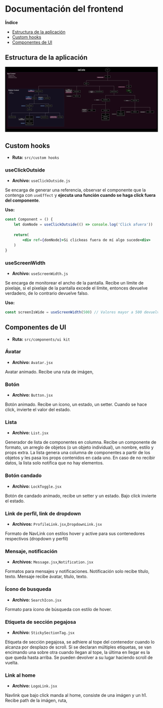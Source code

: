 # Documentación del frontend

**Índice**

- [Estructura de la aplicación](#)
- [Custom hooks](#custom-hooks)
- [Componentes de UI](#custom-hooks)

## Estructura de la aplicación

![ alt text](../../public/iaceleVDOM.jpg)

## Custom hooks

- **Ruta:** `src/custom hooks`

### useClickOutside

- **Archivo:** `useClickOutside.js`

Se encarga de generar una referencia, observar el componente que la contenga con `useEffect` y **ejecuta una función cuando se haga click fuera del componente**.

**Uso:**

```jsx
const Component = () {
    let domNode = useClickOutside(() => console.log('Click afuera'))

    return(
        <div ref={domNode}>Si clickeas fuera de mí algo sucede<div>
    )
}
```

### useScreenWidth

- **Archivo:** `useScreenWidth.js`

Se encarga de monitorear el ancho de la pantalla. Recibe un límite de pixelaje, si el pixelaje de la pantalla excede el límite, entonces devuelve verdadero, de lo contrario devuelve falso.

**Uso:**

```jsx
const screenIsWide = useScreenWidth(500) // Valores mayor a 500 devuelven verdadero; menores, falso
```

## Componentes de UI

- **Ruta:** `src/components/ui kit`

### Ávatar

- **Archivo:** `Avatar.jsx`

Avatar animado. Recibe una ruta de imágen,

### Botón

- **Archivo:** `Button.jsx`

Botón animado. Recibe un ícono, un estado, un setter. Cuando se hace click, invierte el valor del estado.

### Lista

- **Archivo:** `List.jsx`

Generador de lista de componentes en columna. Recibe un componente de formato, un arreglo de objetos (o un objeto individual), un nombre, estilo y props extra. La lista genera una columna de componentes a partir de los objetos y les pasa los props contenidos en cada uno. En caso de no recibir datos, la lista solo notifica que no hay elementos.

### Botón candado

- **Archivo:** `LockToggle.jsx`

Botón de candado animado, recibe un setter y un estado. Bajo click invierte el estado.

### Link de perfil, link de dropdown

- **Archivos:** `ProfileLink.jsx`,`DropdownLink.jsx`

Formato de NavLink con estilos hover y active para sus contenedores respectivos (dropdown y perfil)

### Mensaje, notificación

- **Archivos:** `Message.jsx`,`Notification.jsx`

Formatos para mensajes y notificaciones. Notificación solo recibe título, texto. Mensaje recibe ávatar, título, texto.

### Ícono de busqueda

- **Archivo:** `SearchIcon.jsx`

Formato para ícono de búsqueda con estilo de hover.

### Etiqueta de sección pegajosa

- **Archivo:** `StickySectionTag.jsx`

Etiqueta de sección pegajosa, se adhiere al tope del contenedor cuando lo alcanza por desplazo de scroll. Si se declaran múltiples etiquetas, se van encimando una sobre otra cuando llegan al tope, la última en llegar es la que queda hasta arriba. Se pueden devolver a su lugar haciendo scroll de vuelta.

### Link al home

- **Archivo:** `LogoLink.jsx`

Navlink que bajo click manda al home, consiste de una imágen y un h1. Recibe path de la imágen, ruta,
